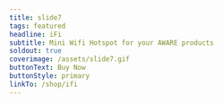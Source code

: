 ```yaml
---
title: slide7
tags: featured
headline: iFi
subtitle: Mini Wifi Hotspot for your AWARE products
soldout: true
coverimage: /assets/slide7.gif
buttonText: Buy Now
buttonStyle: primary
linkTo: /shop/ifi
---
```

